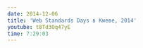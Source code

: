 ```yaml
---
date: 2014-12-06
title: 'Web Standards Days в Киеве, 2014'
youtube: t8Td3Oq47yE
time: 7:29:03
---
```


